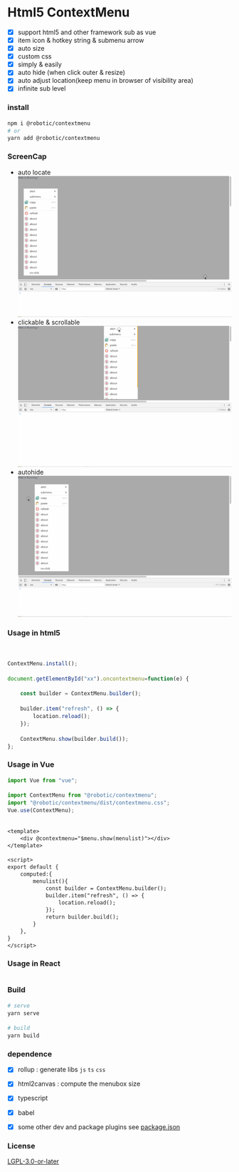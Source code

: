 # Html5 ContextMenu


- [X] support html5 and other framework sub as vue
- [X] item icon & hotkey string & submenu arrow
- [X] auto size
- [X] custom css
- [X] simply & easily
- [X] auto hide (when click outer & resize)
- [X] auto adjust location(keep menu in browser of visibility area)
- [X] infinite sub level

### install
```sh
npm i @robotic/contextmenu
# or
yarn add @robotic/contextmenu
```
### ScreenCap

- auto locate
![](./screenshort/contextmenu1.gif)
- clickable & scrollable
![](./screenshort/contextmenu2.gif)
- autohide
![](./screenshort/contextmenu3.gif)

### Usage in html5

```javascript


ContextMenu.install();

document.getElementById("xx").oncontextmenu=function(e) {
    
    const builder = ContextMenu.builder();
    
    builder.item("refresh", () => {
        location.reload();
    });

    ContextMenu.show(builder.build());
};

```


### Usage in Vue

```typescript
import Vue from "vue";

import ContextMenu from "@robotic/contextmenu";
import "@robotic/contextmenu/dist/contextmenu.css";
Vue.use(ContextMenu);

```

```vue

<template>
    <div @contextmenu="$menu.show(menulist)"></div>
</template>

<script>
export default {
    computed:{
        menulist(){
            const builder = ContextMenu.builder();
            builder.item("refresh", () => {
                location.reload();
            });
            return builder.build();
        }  
    },
}
</script>
```


### Usage in React
```react

```



### Build


```sh
# serve
yarn serve

# build
yarn build
```

### dependence


- [X] rollup : generate libs `js` `ts` `css`
- [X] html2canvas : compute the menubox size
- [X] typescript
- [X] babel
- [X] some other dev and package plugins see [package.json](./package.json)


### License

[LGPL-3.0-or-later](./GNU-AGPL-3.0.txt)
